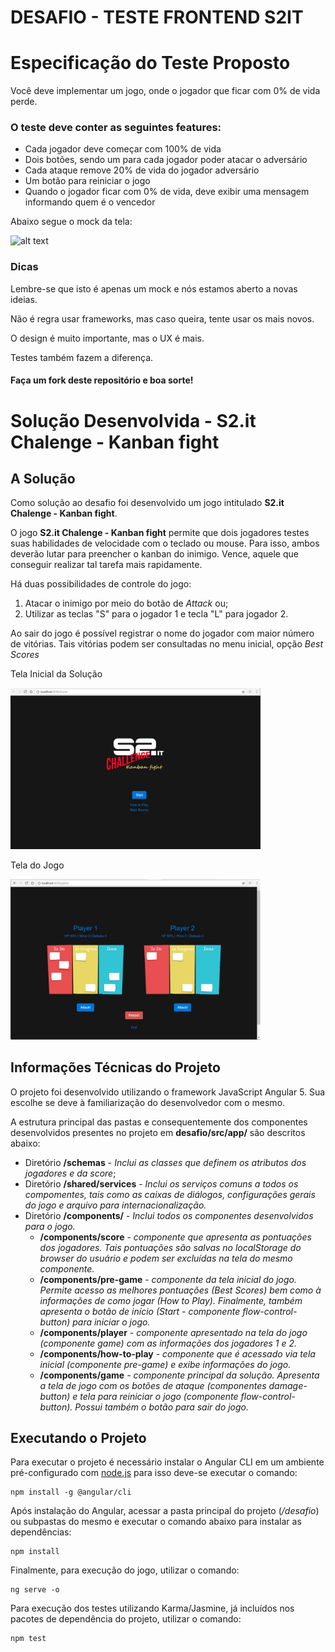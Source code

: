 
# DESAFIO - TESTE FRONTEND S2IT

# Especificação do Teste Proposto

Você deve implementar um jogo, onde o jogador que ficar com 0% de vida perde.

### O teste deve conter as seguintes features:

* Cada jogador deve começar com 100% de vida
* Dois botões, sendo um para cada jogador poder atacar o adversário
* Cada ataque remove 20% de vida do jogador adversário
* Um botão para reiniciar o jogo
* Quando o jogador ficar com 0% de vida, deve exibir uma mensagem informando quem é o vencedor

Abaixo segue o mock da tela:

![alt text](https://raw.githubusercontent.com/s2it-frontend/desafio/master/mock/01.jpg "Mock")

### Dicas

Lembre-se que isto é apenas um mock e nós estamos aberto a novas ideias.

Não é regra usar frameworks, mas caso queira, tente usar os mais novos.

O design é muito importante, mas o UX é mais.

Testes também fazem a diferença.

#### Faça um fork deste repositório e boa sorte!

# Solução Desenvolvida - S2.it Chalenge - Kanban fight

## A Solução

Como solução ao desafio foi desenvolvido um jogo intitulado **S2.it Chalenge - Kanban fight**. 

O jogo **S2.it Chalenge - Kanban fight** permite que dois jogadores testes suas habilidades de velocidade com o teclado ou mouse. Para isso, ambos deverão lutar para preencher o kanban do inimigo. Vence, aquele que conseguir realizar tal tarefa mais rapidamente. 

Há duas possibilidades de controle do jogo: 
1. Atacar o inimigo por meio do botão de *Attack* ou;
2. Utilizar as teclas "S" para o jogador 1 e tecla "L" para jogador 2.

Ao sair do jogo é possível registrar o nome do jogador com maior número de vitórias. Tais vitórias podem ser consultadas no menu inicial, opção *Best Scores*

Tela Inicial da Solução

<img src="mock/tela1.jpg" alt="Tela Inicial" width="400">

Tela do Jogo

<img src="mock/tela2.jpg" alt="Tela do Jogo" width="400">


## Informações Técnicas do Projeto

O projeto foi desenvolvido utilizando o framework JavaScript Angular 5. Sua escolhe se deve à familiarização do desenvolvedor com o mesmo.

A estrutura principal das pastas e consequentemente dos componentes desenvolvidos presentes no projeto em **desafio/src/app/** são descritos abaixo:

* Diretório **/schemas** - *Inclui as classes que definem os atributos dos jogadores e da score*;
* Diretório **/shared/services** - *Inclui os serviços comuns a todos os compomentes, tais como as caixas de diálogos, configurações gerais do jogo e arquivo para internacionalização.*
* Diretório **/components/** - *Inclui todos os componentes desenvolvidos para o jogo.*
    * **/components/score** - *componente que apresenta as pontuações dos jogadores. Tais pontuações são salvas no localStorage do browser do usuário e podem ser excluídas na tela do mesmo componente.*
    * **/components/pre-game** - *componente da tela inicial do jogo. Permite acesso as melhores pontuações (Best Scores) bem como à informações de como jogar (How to Play). Finalmente, também apresenta o botão de início (Start - componente flow-control-button) para iniciar o jogo.*
    * **/components/player** - *componente apresentado na tela do jogo (componente game) com as informações dos jogadores 1 e 2.*
    * **/components/how-to-play** - *componente que é acessado via tela inicial (componente pre-game) e exibe informações do jogo.*
    * **/components/game** - *componente principal da solução. Apresenta a tela de jogo com os botões de ataque (componentes damage-button) e tela para reiniciar o jogo (componente flow-control-button). Possui também o botão para sair do jogo.*   

## Executando o Projeto

Para executar o projeto é necessário instalar o Angular CLI em um ambiente pré-configurado com [node.js](https://nodejs.org/en/download/) para isso deve-se executar o comando:
```
npm install -g @angular/cli
```

Após instalação do Angular, acessar a pasta principal do projeto (*/desafio*) ou subpastas do mesmo e executar o comando abaixo para instalar as dependências:
```
npm install
```


Finalmente, para execução do jogo, utilizar o comando:
```
ng serve -o
```

Para execução dos testes utilizando Karma/Jasmine, já incluídos nos pacotes de dependência do projeto, utilizar o comando:
```
npm test
```



